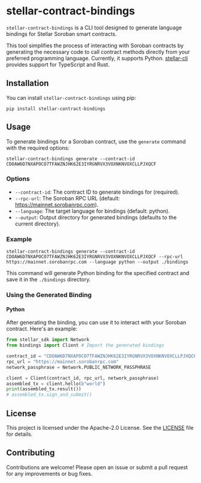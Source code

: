 # stellar-contract-bindings

`stellar-contract-bindings` is a CLI tool designed to generate language bindings for Stellar Soroban smart contracts.

This tool simplifies the process of interacting with Soroban contracts by generating the necessary code to call contract methods directly from your preferred programming language. Currently, it supports Python. [stellar-cli](https://github.com/stellar/stellar-cli) provides support for TypeScript and Rust.

## Installation

You can install `stellar-contract-bindings` using pip:

```shell
pip install stellar-contract-bindings
```

## Usage

To generate bindings for a Soroban contract, use the `generate` command with the required options:

```shell
stellar-contract-bindings generate --contract-id CDOAW6D7NXAPOCO7TFAWZNJHK62E3IYRGNRVX3VOXNKNVOXCLLPJXQCF
```

### Options

- `--contract-id`: The contract ID to generate bindings for (required).
- `--rpc-url`: The Soroban RPC URL (default: https://mainnet.sorobanrpc.com).
- `--language`: The target language for bindings (default: python).
- `--output`: Output directory for generated bindings (defaults to the current directory).

### Example

```shell
stellar-contract-bindings generate --contract-id CDOAW6D7NXAPOCO7TFAWZNJHK62E3IYRGNRVX3VOXNKNVOXCLLPJXQCF --rpc-url https://mainnet.sorobanrpc.com --language python --output ./bindings
```

This command will generate Python binding for the specified contract and save it in the `./bindings` directory.

### Using the Generated Binding

#### Python

After generating the binding, you can use it to interact with your Soroban contract. Here's an example:

```python
from stellar_sdk import Network
from bindings import Client # Import the generated bindings

contract_id = "CDOAW6D7NXAPOCO7TFAWZNJHK62E3IYRGNRVX3VOXNKNVOXCLLPJXQCF"
rpc_url = "https://mainnet.sorobanrpc.com"
network_passphrase = Network.PUBLIC_NETWORK_PASSPHRASE

client = Client(contract_id, rpc_url, network_passphrase)
assembled_tx = client.hello(b"world")
print(assembled_tx.result())
# assembled_tx.sign_and_submit()
```

## License

This project is licensed under the Apache-2.0 License. See the [LICENSE](LICENSE) file for details.

## Contributing

Contributions are welcome! Please open an issue or submit a pull request for any improvements or bug fixes.
